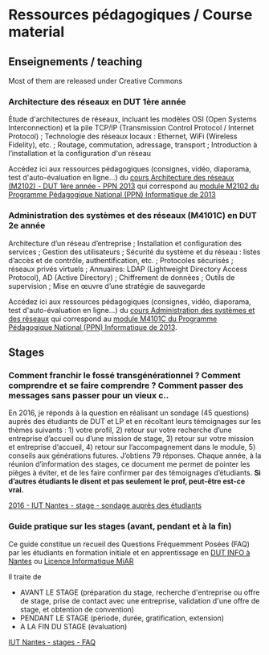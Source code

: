 # Ressources pédagogiques / Course material

## Enseignements / teaching

Most of them are released under Creative Commons

### Architecture des réseaux en DUT 1ère année

Étude  d'architectures  de  réseaux,  incluant  les  modèles  OSI  (Open  Systems  Interconnection)  et  la  pile  TCP/IP (Transmission Control Protocol / Internet Protocol) ;     Technologie des réseaux locaux : Ethernet, WiFi (Wireless Fidelity), etc. ;     Routage, commutation, adressage, transport  ;     Introduction à l’installation et la configuration d'un réseau 

Accédez ici aux ressources pédagogiques (consignes, vidéo, diaporama, test d'auto-évaluation en ligne...) du [cours Architecture des réseaux (M2102) - DUT 1ère année - PPN 2013](https://madoc.univ-nantes.fr/course/view.php?id=29848) qui correspond au [module M2102 du Programme Pédagogique National (PPN) Informatique de 2013](http://iut-informatique.fr/docs/ppn/fr.pdf)


### Administration des systèmes et des réseaux (M4101C) en DUT 2e année

Architecture d’un réseau d’entreprise ;  Installation et configuration des services ; Gestion     des     utilisateurs ; Sécurité du système et du réseau : listes d’accès et de contrôle, authentification, etc. ; Protocoles sécurisés ;  réseaux privés virtuels ; Annuaires: LDAP (Lightweight Directory Access Protocol), AD (Active Directory) ; Chiffrement de données ; Outils     de     supervision ; Mise en œuvre d’une stratégie de sauvegarde 

Accédez ici aux ressources pédagogiques (consignes, vidéo, diaporama, test d'auto-évaluation en ligne...) du [cours Administration des systèmes et des réseaux](https://madoc.univ-nantes.fr/course/view.php?id=29848) qui correspond au [module M4101C du Programme Pédagogique National (PPN) Informatique de 2013](http://iut-informatique.fr/docs/ppn/fr.pdf).


## Stages

### Comment franchir le fossé transgénérationnel ? Comment comprendre et se faire comprendre ? Comment passer des messages sans passer pour un vieux c..

En 2016, je réponds à la question en réalisant un sondage (45 questions) auprès des étudiants de DUT et LP et en récoltant leurs témoignages sur les thèmes suivants : 1) votre profil, 2) retour sur votre recherche d’une entreprise d’accueil ou d’une mission de stage, 3) retour sur votre mission et entreprise d’accueil, 4) retour sur l’accompagnement dans le module, 5) conseils aux générations futures. J’obtiens 79 réponses. Chaque année, à la réunion d’information des stages, ce document me permet de pointer les pièges à éviter, et de les faire confirmer par des témoignages d’étudiants. **Si d’autres étudiants le disent et pas seulement le prof, peut-être est-ce vrai.**

[2016 - IUT Nantes - stage - sondage auprès des étudiants](2016_iutnantes_stage_sondage-auprès-des-étudiants.pdf)

### Guide pratique sur les stages (avant, pendant et à la fin)

Ce guide constitue un recueil des Questions Fréquemment Posées (FAQ) par les étudiants en formation initiale et en apprentissage en [DUT INFO à Nantes](https://iutnantes.univ-nantes.fr/formations/bachelor-iut-bac3/but-info) ou [Licence Informatique MiAR](https://iutnantes.univ-nantes.fr/formations/licences-pro-bac3/licence-professionnelle-metiers-de-linformatique-conception-developpement-et-test-de-logiciels)

Il traite de 
- AVANT LE STAGE (préparation du stage, recherche d'entreprise ou offre de stage, prise de contact avec une entreprise, validation d'une offre de stage, et obtention de convention)
- PENDANT LE STAGE (période, durée, gratification, extension)
- A LA FIN DU STAGE (évaluation)

[IUT Nantes - stages - FAQ](iutnantes_stage_FAQ.md) 